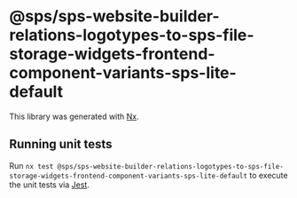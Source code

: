 # @sps/sps-website-builder-relations-logotypes-to-sps-file-storage-widgets-frontend-component-variants-sps-lite-default

This library was generated with [Nx](https://nx.dev).

## Running unit tests

Run `nx test @sps/sps-website-builder-relations-logotypes-to-sps-file-storage-widgets-frontend-component-variants-sps-lite-default` to execute the unit tests via [Jest](https://jestjs.io).
